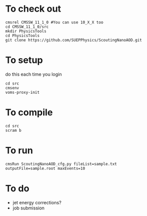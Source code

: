 # To check out
```
cmsrel CMSSW_11_1_0 #You can use 10_X_X too
cd CMSSW_11_1_0/src
mkdir PhysicsTools
cd PhysicsTools
git clone https://github.com/SUEPPhysics/ScoutingNanoAOD.git 
```

# To setup
do this each time you login
```
cd src
cmsenv
voms-proxy-init
```

# To compile
```
cd src
scram b
```

# To run 
```
cmsRun ScoutingNanoAOD_cfg.py fileList=sample.txt outputFile=sample.root maxEvents=10
```

# To do
* jet energy corrections?
* job submission
